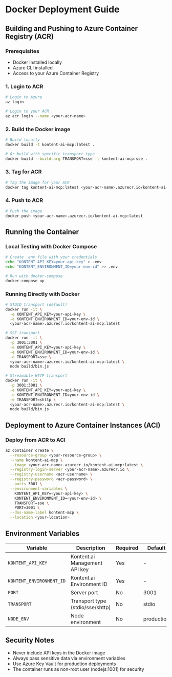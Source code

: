 # Docker Deployment Guide

## Building and Pushing to Azure Container Registry (ACR)

### Prerequisites
- Docker installed locally
- Azure CLI installed
- Access to your Azure Container Registry

### 1. Login to ACR
```bash
# Login to Azure
az login

# Login to your ACR
az acr login --name <your-acr-name>
```

### 2. Build the Docker image
```bash
# Build locally
docker build -t kontent-ai-mcp:latest .

# Or build with specific transport type
docker build --build-arg TRANSPORT=sse -t kontent-ai-mcp:sse .
```

### 3. Tag for ACR
```bash
# Tag the image for your ACR
docker tag kontent-ai-mcp:latest <your-acr-name>.azurecr.io/kontent-ai-mcp:latest
```

### 4. Push to ACR
```bash
# Push the image
docker push <your-acr-name>.azurecr.io/kontent-ai-mcp:latest
```

## Running the Container

### Local Testing with Docker Compose
```bash
# Create .env file with your credentials
echo "KONTENT_API_KEY=your-api-key" > .env
echo "KONTENT_ENVIRONMENT_ID=your-env-id" >> .env

# Run with docker-compose
docker-compose up
```

### Running Directly with Docker
```bash
# STDIO transport (default)
docker run -it \
  -e KONTENT_API_KEY=your-api-key \
  -e KONTENT_ENVIRONMENT_ID=your-env-id \
  <your-acr-name>.azurecr.io/kontent-ai-mcp:latest

# SSE transport
docker run -it \
  -p 3001:3001 \
  -e KONTENT_API_KEY=your-api-key \
  -e KONTENT_ENVIRONMENT_ID=your-env-id \
  -e TRANSPORT=sse \
  <your-acr-name>.azurecr.io/kontent-ai-mcp:latest \
  node build/bin.js

# Streamable HTTP transport
docker run -it \
  -p 3001:3001 \
  -e KONTENT_API_KEY=your-api-key \
  -e KONTENT_ENVIRONMENT_ID=your-env-id \
  -e TRANSPORT=shttp \
  <your-acr-name>.azurecr.io/kontent-ai-mcp:latest \
  node build/bin.js
```

## Deployment to Azure Container Instances (ACI)

### Deploy from ACR to ACI
```bash
az container create \
  --resource-group <your-resource-group> \
  --name kontent-ai-mcp \
  --image <your-acr-name>.azurecr.io/kontent-ai-mcp:latest \
  --registry-login-server <your-acr-name>.azurecr.io \
  --registry-username <acr-username> \
  --registry-password <acr-password> \
  --ports 3001 \
  --environment-variables \
    KONTENT_API_KEY=<your-api-key> \
    KONTENT_ENVIRONMENT_ID=<your-env-id> \
    TRANSPORT=sse \
    PORT=3001 \
  --dns-name-label kontent-mcp \
  --location <your-location>
```

## Environment Variables

| Variable | Description | Required | Default |
|----------|-------------|----------|---------|
| `KONTENT_API_KEY` | Kontent.ai Management API key | Yes | - |
| `KONTENT_ENVIRONMENT_ID` | Kontent.ai Environment ID | Yes | - |
| `PORT` | Server port | No | 3001 |
| `TRANSPORT` | Transport type (stdio/sse/shttp) | No | stdio |
| `NODE_ENV` | Node environment | No | production |

## Security Notes

- Never include API keys in the Docker image
- Always pass sensitive data via environment variables
- Use Azure Key Vault for production deployments
- The container runs as non-root user (nodejs:1001) for security
